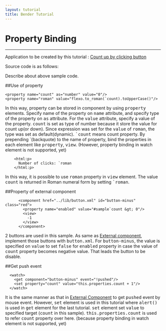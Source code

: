 ```yaml
---
layout: tutorial
title: Bender Tutorial
---
```

# Property Binding

-----
Application to be created by this tutorial : [Count up by clicking button](../../dom/runtime.html?href=../dom/test/sample.xml)

Source code is as follows:

<blockquote class="code">
</blockquote>
<script>
flexo.ez_xhr("../../dom/test/sample.xml", { responseType: "text" }, function (req) {
  document.querySelector("blockquote").appendChild(flexo.$pre(req.response));
});
</script>


Describe about above sample code.

##Use of property

	<property name="count" as="number" value="0"/>
	<property name="roman" value="flexo.to_roman(`count).toUpperCase()"/>
In this way, property can be stored in component by using <tt>property</tt> elements.
Specify name of the property on <tt>name</tt> attribute, and specify type of the property on <tt>as</tt> attribute.
For the <tt>value</tt> attribute, specify a value of the property.
<tt>count</tt> is set as type of number because it store the value for count up(or down).
Since expression was set for the <tt>value</tt> of <tt>roman</tt>, the type was set as default(dynamic).
<tt>`count</tt> means count property. By prepending &#096;(backquote) to the name of property, bind the properties in each element like <tt>property</tt>, <tt>view</tt>.
(However, property binding in watch element is not supported, yet)

	    <html:p>
	      Number of clicks: `roman
	    </html:p>
In this way, it is possible to use <tt>roman</tt> property in <tt>view</tt> element.
The value <tt>count</tt> is returned in Roman numeral form by setting <tt>`roman</tt>.

##Property of external component

	      <component href="../lib/button.xml" id="button-minus" class="red">
	        <property name="enabled" value="#sample`count &gt; 0"/>
	        <view>
	          -1
	        </view>
	      </component>
2 buttons are used in this sample.
As same as <a href="">External component</a>, implement those buttons with <tt>button.xml</tt>.
For <tt>button-minus</tt>, the value is specified on <tt>value</tt> to set <tt>false</tt> for <tt>enabled</tt> property in case the value of <tt>count</tt> property becomes negative value. That leads the button to be disable.


##Get push event

	  <watch>
	    <get component="button-minus" event="!pushed"/>
	    <set property="count" value="this.properties.count + 1"/>
	  </watch>
It is the same manner as that in <a href="">External Component</a> to get <tt>pushed</tt> event by mouse event. However, <tt>set</tt> element is used in this tutorial where <tt>alert()</tt> is used in <tt>get</tt> element for the last tutorial.
<tt>set</tt> element set <tt>value</tt> to specified target (<tt>count</tt> in this sample).
<tt>this.properties.count</tt> is used to refer <tt>count</tt> property over here.
(because property binding in watch element is not supported, yet)





